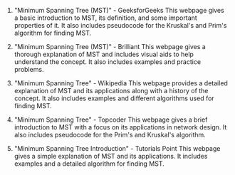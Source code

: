 

1. "Minimum Spanning Tree (MST)" - GeeksforGeeks
This webpage gives a basic introduction to MST, its definition, and some important properties of it. It also includes pseudocode for the Kruskal's and Prim's algorithm for finding MST.

2. "Minimum Spanning Tree (MST)" - Brilliant
This webpage gives a thorough explanation of MST and includes visual aids to help understand the concept. It also includes examples and practice problems.

3. "Minimum Spanning Tree" - Wikipedia
This webpage provides a detailed explanation of MST and its applications along with a history of the concept. It also includes examples and different algorithms used for finding MST.

4. "Minimum Spanning Tree" - Topcoder
This webpage gives a brief introduction to MST with a focus on its applications in network design. It also includes pseudocode for the Prim's and Kruskal's algorithm.

5. "Minimum Spanning Tree Introduction" - Tutorials Point
This webpage gives a simple explanation of MST and its applications. It includes examples and a detailed algorithm for finding MST.